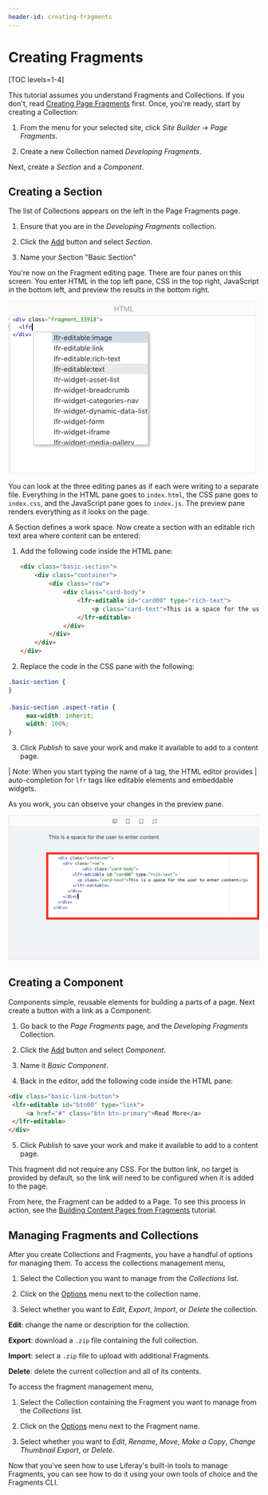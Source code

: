 ```yaml
---
header-id: creating-fragments
---
```


# Creating Fragments

[TOC levels=1-4]

This tutorial assumes you understand Fragments and Collections. If you don't,
read [Creating Page Fragments](user-guide-link) first. Once, you're ready, start
by creating a Collection:

1.  From the menu for your selected site, click *Site Builder* &rarr; *Page
    Fragments*.
 
2.  Create a new Collection named *Developing Fragments*.

Next, create a *Section* and a *Component*.

## Creating a Section

The list of Collections appears on the left in the Page Fragments page.

1.  Ensure that you are in the *Developing Fragments* collection.

2.  Click the [Add](../../../images/icon-add.png) button and select *Section*.

3.  Name your Section "Basic Section"

You're now on the Fragment editing page. There are four panes on this screen.
You enter HTML in the top left pane, CSS in the top right, JavaScript in the
bottom left, and preview the results in the bottom right.

![Figure 1: The Fragment editor provides autocomplete for Liferay Fragment specific tags.](../../../images/fragment-editor-autocomplete.png)

You can look at the three editing panes as if each were writing to a separate 
file. Everything in the HTML pane goes to `index.html`, the CSS pane goes to 
`index.css`, and the JavaScript pane goes to `index.js`. The preview pane
renders everything as it looks on the page. 

A Section defines a work space. Now create a section with an editable rich text
area where content can be entered:

1.  Add the following code inside the HTML pane:

    ```html
    <div class="basic-section">
        <div class="container">
	        <div class="row">
                <div class="card-body">
			        <lfr-editable id="card00" type="rich-text">
				        <p class="card-text">This is a space for the user to enter content</p>
    				</lfr-editable>
        		</div>
	        </div>
    	</div>
    </div>
    ```

2.  Replace the code in the CSS pane with the following:

   ```css
   .basic-section {
   }

   .basic-section .aspect-ratio {
   	    max-width: inherit;
        width: 100%;
   }
   ```

3.  Click *Publish* to save your work and make it available to add to a content
    page.

| Note: When you start typing the name of a tag, the HTML editor provides 
| auto-completion for `lfr` tags like editable elements and embeddable widgets.

As you work, you can observe your changes in the preview pane.

![Figure 2: The Fragment editor with HTML and CSS code and a live preview.](../../../images/fragment-editor-basic.png)

## Creating a Component

Components simple, reusable elements for building a parts of a page. Next create
a button with a link as a Component:

1.  Go back to the *Page Fragments* page, and the *Developing Fragments* 
    Collection.

2.  Click the [Add](../../../images/icon-add.png) button and select *Component*.

3.  Name it *Basic Component*.

4.  Back in the editor, add the following code inside the HTML pane:

   ```html
   <div class="basic-link-button">
   	<lfr-editable id="btn00" type="link">
   		<a href="#" class="btn btn-primary">Read More</a>
   	</lfr-editable>
   </div>
   ```

5.  Click *Publish* to save your work and make it available to add to a content 
    page.

This fragment did not require any CSS. For the button link, no target is 
provided by default, so the link will need to be configured when it is added
to the page.

From here, the Fragment can be added to a Page. To see this process in action, 
see the [Building Content Pages from Fragments](user-guide-link) tutorial.

## Managing Fragments and Collections

After you create Collections and Fragments, you have a handful of options for 
managing them. To access the collections management menu,

1.  Select the Collection you want to manage from the *Collections* list.

2.  Click on the [Options](../../../images/icon-options.png) menu next to the 
    collection name.
 
3.  Select whether you want to *Edit*, *Export*, *Import*, or *Delete* the 
    collection.

**Edit**: change the name or description for the collection.

**Export**: download a `.zip` file containing the full collection.

**Import**: select a `.zip` file to upload with additional Fragments.

**Delete**: delete the current collection and all of its contents.

To access the fragment management menu,

1.  Select the Collection containing the Fragment you want to manage from the 
    *Collections* list.
 
2.  Click on the [Options](../../../images/icon-options.png) menu next to the 
    Fragment name.

3.  Select whether you want to *Edit*, *Rename*, *Move*, *Make a Copy*, *Change 
    Thumbnail* *Export*, or *Delete*.

Now that you've seen how to use Liferay's built-in tools to manage Fragments, 
you can see how to do it using your own tools of choice and the Fragments CLI.